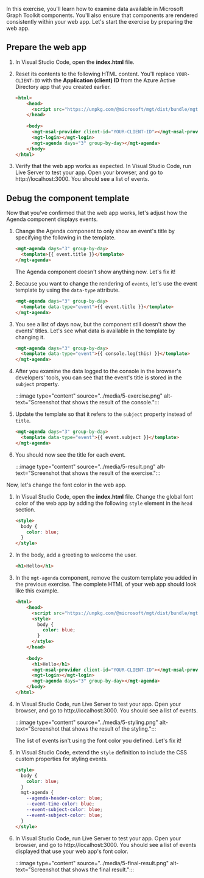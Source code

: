 In this exercise, you'll learn how to examine data available in Microsoft Graph Toolkit components. You'll also ensure that components are rendered consistently within your web app. Let's start the exercise by preparing the web app.

## Prepare the web app

1. In Visual Studio Code, open the **index.html** file.
1. Reset its contents to the following HTML content. You'll replace `YOUR-CLIENT-ID` with the **Application (client) ID** from the Azure Active Directory app that you created earlier.

    ```html
    <html>
        <head>
          <script src="https://unpkg.com/@microsoft/mgt/dist/bundle/mgt-loader.js"></script>
        </head>
        
        <body>
          <mgt-msal-provider client-id="YOUR-CLIENT-ID"></mgt-msal-provider>
          <mgt-login></mgt-login>
          <mgt-agenda days="3" group-by-day></mgt-agenda>
        </body>   
    </html>
    ```

1. Verify that the web app works as expected. In Visual Studio Code, run Live Server to test your app. Open your browser, and go to http://localhost:3000. You should see a list of events.

## Debug the component template

Now that you've confirmed that the web app works, let's adjust how the Agenda component displays events.

1. Change the Agenda component to only show an event's title by specifying the following in the template.

    ```html
    <mgt-agenda days="3" group-by-day>
      <template>{{ event.title }}</template>
    </mgt-agenda>
    ```

   The Agenda component doesn't show anything now. Let's fix it!

1. Because you want to change the rendering of `events`, let's use the event template by using the `data-type` attribute.

    ```html
    <mgt-agenda days="3" group-by-day>
      <template data-type="event">{{ event.title }}</template>
    </mgt-agenda>
    ```

1. You see a list of days now, but the component still doesn't show the events' titles. Let's see what data is available in the template by changing it.
    
    ```html
    <mgt-agenda days="3" group-by-day>
      <template data-type="event">{{ console.log(this) }}</template>
    </mgt-agenda>
    ```

1. After you examine the data logged to the console in the browser's developers' tools, you can see that the event's title is stored in the `subject` property.

   :::image type="content" source="../media/5-exercise.png" alt-text="Screenshot that shows the result of the console.":::

1. Update the template so that it refers to the `subject` property instead of `title`.

    ```html
    <mgt-agenda days="3" group-by-day>
      <template data-type="event">{{ event.subject }}</template>
    </mgt-agenda>
    ```

1. You should now see the title for each event.

   :::image type="content" source="../media/5-result.png" alt-text="Screenshot that shows the result of the exercise.":::

Now, let's change the font color in the web app.

1. In Visual Studio Code, open the **index.html** file. Change the global font color of the web app by adding the following `style` element in the `head` section.

    ```html
    <style>
      body {
        color: blue;
      }
    </style>
    ```

1. In the body, add a greeting to welcome the user.

    ```html
    <h1>Hello</h1>
    ```

1. In the `mgt-agenda` component, remove the custom template you added in the previous exercise. The complete HTML of your web app should look like this example.

    ```html
    <html>
        <head>
          <script src="https://unpkg.com/@microsoft/mgt/dist/bundle/mgt-loader.js"></script>
          <style>
            body {
              color: blue;
            }
          </style>
        </head>
        
        <body>
          <h1>Hello</h1>
          <mgt-msal-provider client-id="YOUR-CLIENT-ID"></mgt-msal-provider>
          <mgt-login></mgt-login>
          <mgt-agenda days="3" group-by-day></mgt-agenda>
        </body>
    </html>
    ```

1. In Visual Studio Code, run Live Server to test your app. Open your browser, and go to http://localhost:3000. You should see a list of events.

   :::image type="content" source="../media/5-styling.png" alt-text="Screenshot that shows the result of the styling.":::

      The list of events isn't using the font color you defined. Let's fix it!

1. In Visual Studio Code, extend the `style` definition to include the CSS custom properties for styling events.

    ```html
    <style>
      body {
        color: blue;
      }
      mgt-agenda {
        --agenda-header-color: blue;
        --event-time-color: blue;
        --event-subject-color: blue;
        --event-subject-color: blue;
      }
    </style>
    ```

1. In Visual Studio Code, run Live Server to test your app. Open your browser, and go to http://localhost:3000. You should see a list of events displayed that use your web app's font color.

   :::image type="content" source="../media/5-final-result.png" alt-text="Screenshot that shows the final result.":::
